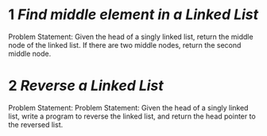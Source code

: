 # 1 *Find middle element in a Linked List*
Problem Statement: Given the head of a singly linked list, return the middle node of the linked list. If there are two middle nodes, return the second middle node.


# 2 *Reverse a Linked List*
Problem Statement: Problem Statement: Given the head of a singly linked list, write a program to reverse the linked list, and return the head pointer to the reversed list.